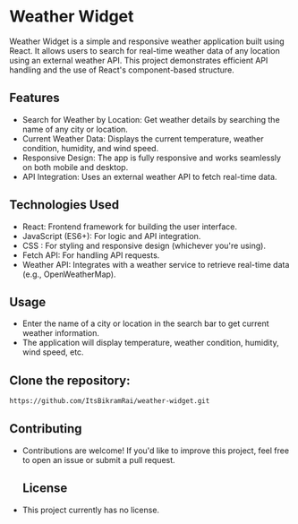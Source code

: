 # Weather Widget
Weather Widget is a simple and responsive weather application built using React. It allows users to search for real-time weather data of any location using an external weather API. This project demonstrates efficient API handling and the use of React's component-based structure.

## Features
* Search for Weather by Location: Get weather details by searching the name of any city or location.
* Current Weather Data: Displays the current temperature, weather condition, humidity, and wind speed.
* Responsive Design: The app is fully responsive and works seamlessly on both mobile and desktop.
* API Integration: Uses an external weather API to fetch real-time data.
## Technologies Used
* React: Frontend framework for building the user interface.
* JavaScript (ES6+): For logic and API integration.
* CSS : For styling and responsive design (whichever you're using).
* Fetch API: For handling API requests.
* Weather API: Integrates with a weather service to retrieve real-time data (e.g., OpenWeatherMap).
## Usage
* Enter the name of a city or location in the search bar to get current weather information.
* The application will display temperature, weather condition, humidity, wind speed, etc.

## Clone the repository:

   ```bash
https://github.com/ItsBikramRai/weather-widget.git
   ```

 ## Contributing
* Contributions are welcome! If you'd like to improve this project, feel free to open an issue or submit a pull request.

  ## License
- This project currently has no license.
